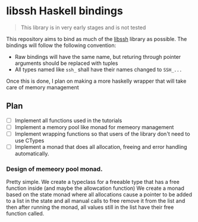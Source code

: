 # libssh Haskell bindings

> This library is in very early stages and is not tested

This repository aims to bind as much of the [libssh](https://www.libssh.org) library
as possible. The bindings will follow the following convention:

- Raw bindings will have the same name, but returing through pointer arguments should be replaced with tuples
- All types named like `ssh_` shall have their names changed to `SSH_...`

Once this is done, I plan on making a more haskelly wrapper that will take care of memory management

## Plan
- [ ] Implement all functions used in the tutorials
- [ ] Implement a memory pool like monad for memeory management
- [ ] Implement wrapping functions so that users of the library don't need to use CTypes
- [ ] Implement a monad that does all allocation, freeing and error handling automatically.

### Design of memeory pool monad.
Pretty simple. We create a typeclass for a freeable type that has a free function inside (and maybe the allowcation function)
We create a monad based on the state monad where all allocations cause a pointer to be added to a list in the state
and all manual calls to free remove it from the list and then after running the monad, all values still in the list have
their free function called.
